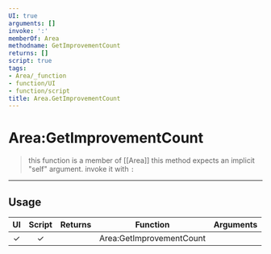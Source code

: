 ```yaml
---
UI: true
arguments: []
invoke: ':'
memberOf: Area
methodname: GetImprovementCount
returns: []
script: true
tags:
- Area/_function
- function/UI
- function/script
title: Area.GetImprovementCount
---
```

# Area:GetImprovementCount
> this function is a member of [[Area]]
> this method expects an implicit "self" argument. invoke it with `:`
-----
## Usage
|  UI | Script | Returns | Function | Arguments |
|:---:|:------:|-------:|:--------:|:---------|
|✓|✓||Area:GetImprovementCount||
